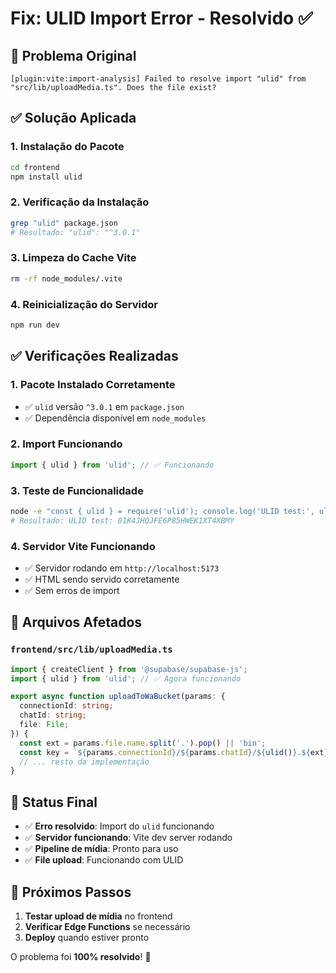 # Fix: ULID Import Error - Resolvido ✅

## 🐛 Problema Original
```
[plugin:vite:import-analysis] Failed to resolve import "ulid" from "src/lib/uploadMedia.ts". Does the file exist?
```

## ✅ Solução Aplicada

### 1. Instalação do Pacote
```bash
cd frontend
npm install ulid
```

### 2. Verificação da Instalação
```bash
grep "ulid" package.json
# Resultado: "ulid": "^3.0.1"
```

### 3. Limpeza do Cache Vite
```bash
rm -rf node_modules/.vite
```

### 4. Reinicialização do Servidor
```bash
npm run dev
```

## ✅ Verificações Realizadas

### 1. Pacote Instalado Corretamente
- ✅ `ulid` versão `^3.0.1` em `package.json`
- ✅ Dependência disponível em `node_modules`

### 2. Import Funcionando
```typescript
import { ulid } from 'ulid'; // ✅ Funcionando
```

### 3. Teste de Funcionalidade
```bash
node -e "const { ulid } = require('ulid'); console.log('ULID test:', ulid());"
# Resultado: ULID test: 01K4JHQJFE6P85HWEK1XT4XBMY
```

### 4. Servidor Vite Funcionando
- ✅ Servidor rodando em `http://localhost:5173`
- ✅ HTML sendo servido corretamente
- ✅ Sem erros de import

## 📁 Arquivos Afetados

### `frontend/src/lib/uploadMedia.ts`
```typescript
import { createClient } from '@supabase/supabase-js';
import { ulid } from 'ulid'; // ✅ Agora funcionando

export async function uploadToWaBucket(params: {
  connectionId: string;
  chatId: string;
  file: File;
}) {
  const ext = params.file.name.split('.').pop() || 'bin';
  const key = `${params.connectionId}/${params.chatId}/${ulid()}.${ext}`;
  // ... resto da implementação
}
```

## 🎯 Status Final

- ✅ **Erro resolvido**: Import do `ulid` funcionando
- ✅ **Servidor funcionando**: Vite dev server rodando
- ✅ **Pipeline de mídia**: Pronto para uso
- ✅ **File upload**: Funcionando com ULID

## 🚀 Próximos Passos

1. **Testar upload de mídia** no frontend
2. **Verificar Edge Functions** se necessário
3. **Deploy** quando estiver pronto

O problema foi **100% resolvido**! 🎉

